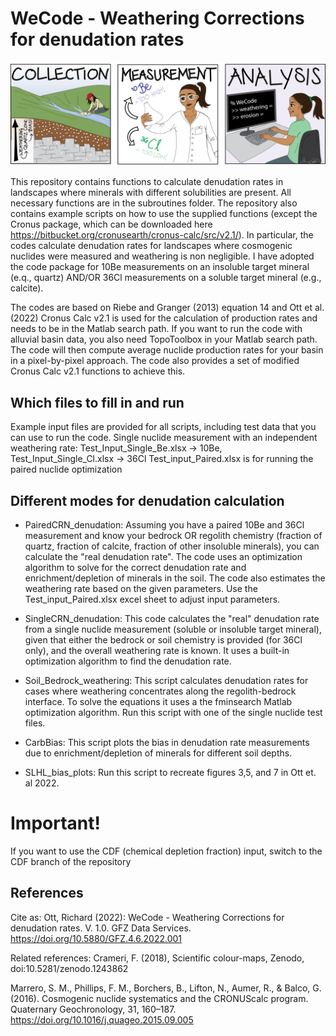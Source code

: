 # WeCode - Weathering Corrections for denudation rates

![alt text](cartoon_be_cl.png)

This repository contains functions to calculate denudation rates in landscapes where
minerals with different solubilities are present. All necessary functions are in the
subroutines folder. The repository also contains example scripts on how to use the
supplied functions (except the Cronus package, which can be downloaded here 
https://bitbucket.org/cronusearth/cronus-calc/src/v2.1/). 
In particular, the codes calculate denudation rates for landscapes where cosmogenic 
nuclides were measured and weathering is non negligible. I have adopted the code package
for 10Be measurements on an insoluble target mineral (e.q., quartz) AND/OR 36Cl 
measurements on a soluble target mineral (e.g., calcite). 

The codes are based on Riebe and Granger (2013) equation 14 and Ott et al.(2022)
Cronus Calc v2.1 is used for the calculation of production rates and needs to be in the 
Matlab search path. If you want to run the code with alluvial basin data, you also need 
TopoToolbox in your Matlab search path. The code will then compute average nuclide production
rates for your basin in a pixel-by-pixel approach. The code also provides a set of modified
Cronus Calc v2.1 functions to achieve this.

## Which files to fill in and run
Example input files are provided for all scripts, including test data that you can use to
run the code. 
Single nuclide measurement with an independent weathering rate:
Test_Input_Single_Be.xlsx -> 10Be, Test_Input_Single_Cl.xlsx -> 36Cl
Test_input_Paired.xlsx is for running the paired nuclide optimization

## Different modes for denudation calculation 

* PairedCRN_denudation:
Assuming you have a paired 10Be and 36Cl measurement and know your bedrock OR regolith chemistry 
(fraction of quartz, fraction of calcite, fraction of other insoluble minerals), you 
can calculate the "real denudation rate". The code uses an optimization algorithm to solve 
for the correct denudation rate and enrichment/depletion of minerals in the soil.
The code also estimates the weathering rate based on the given parameters. Use the 
Test_input_Paired.xlsx excel sheet to adjust input parameters.

* SingleCRN_denudation: This code calculates the "real" denudation rate from a
single nuclide measurement (soluble or insoluble target mineral), given that either the 
bedrock or soil chemistry is provided (for 36Cl only), and the overall weathering rate is known.
It uses a built-in optimization algorithm to find the denudation rate.

* Soil_Bedrock_weathering: This script calculates denudation rates for cases where weathering
concentrates along the regolith-bedrock interface. To solve the equations it uses a the fminsearch
Matlab optimization algorithm. Run this script with one of the single nuclide test files.

* CarbBias: This script plots the bias in denudation rate measurements due to
enrichment/depletion of minerals for different soil depths. 

* SLHL_bias_plots: Run this script to recreate figures 3,5, and 7 in Ott et. al 2022.

# Important!
If you want to use the CDF (chemical depletion fraction) input, switch to the CDF branch of the repository

## References
Cite as:
Ott, Richard (2022): WeCode - Weathering Corrections for denudation rates. V. 1.0. GFZ Data Services.
https://doi.org/10.5880/GFZ.4.6.2022.001

Related references:
Crameri, F. (2018), Scientific colour-maps, Zenodo, doi:10.5281/zenodo.1243862

Marrero, S. M., Phillips, F. M., Borchers, B., Lifton, N., Aumer, R., & Balco, G. (2016). 
Cosmogenic nuclide systematics and the CRONUScalc program. Quaternary Geochronology, 31, 160–187. 
https://doi.org/10.1016/j.quageo.2015.09.005
